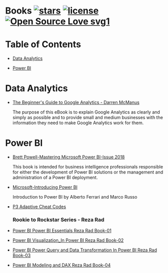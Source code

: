 # Books [![stars](https://img.shields.io/github/stars/naveenjujaray/books?color=red)](https://github.com/naveenjujaray/Books/stargazers) [![license](https://img.shields.io/github/license/naveenjujaray/books?color=yellow)](https://github.com/naveenjujaray/Books/blob/main/LICENSE) [![Open Source Love svg1](https://badges.frapsoft.com/os/v1/open-source.svg?v=103)](https://github.com/naveenjujaray/Books)

# Table of Contents

* [Data Analytics](#data-analytics)

* [Power BI](#power-bi)

# <a name="data-analytics"></a>Data Analytics

 * [The Beginner's Guide to Google Analytics - Darren McManus](https://github.com/naveenjujaray/Books/raw/main/Library/Data%20Analytics/The%20Beginners%20Guide%20to%20Google%20Analytics-Darren%20McManus.pdf)
  
   The purpose of this eBook is to explain Google Analytics as clearly and simply as possible and to provide small and medium businesses with the information they need to make    Google Analytics work for them.


# <a name="power-bi"></a>Power BI

* [Brett Powell-Mastering Microsoft Power BI-Issue 2018](https://github.com/naveenjujaray/Books/raw/main/Library/Power%20BI/Brett%20Powell-Mastering%20Microsoft%20Power%20BI-Issue%202018.pdf)
  
  This book is intended for business intelligence professionals responsible for either the development of Power BI solutions or the management and administration of a Power BI deployment.

* [Microsoft-Introducing Power BI](https://github.com/naveenjujaray/Books/raw/main/Library/Power%20BI/Microsoft-Introducing%20Power%20BI.pdf)
  
  Introduction to Power BI by Alberto Ferrari and Marco Russo

* [P3 Adaptive Cheat Codes](https://github.com/naveenjujaray/Books/raw/main/Library/Power%20BI/P3%20Adaptive%20Cheat%20Codes.pdf)

  ### Rookie to Rockstar Series - Reza Rad
* [Power BI Power BI Essentials Reza Rad Book-01](https://github.com/naveenjujaray/Books/raw/main/Library/Power%20BI/Power%20BI%20Power%20BI%20Essentials%20Reza%20Rad%20Book-01.pdf)
* [Power BI Visualization_In Power BI Reza Rad Book-02](https://github.com/naveenjujaray/Books/raw/main/Library/Power%20BI/Power%20BI%20Visualization%20In%20Power%20BI%20Reza%20Rad%20Book-02.pdf)
* [Power BI Power Query and Data Transformation In Power BI Reza Rad Book-03](https://github.com/naveenjujaray/Books/raw/main/Library/Power%20BI/Power%20BI%20Power%20Query%20and%20Data%20Transformation%20In%20Power%20BI%20Reza%20Rad%20Book-03.pdf)
* [Power BI Modeling and DAX Reza Rad Book-04](https://github.com/naveenjujaray/Books/raw/main/Library/Power%20BI/Power%20BI%20Modeling%20and%20DAX%20Reza%20Rad%20Book-04.pdf)